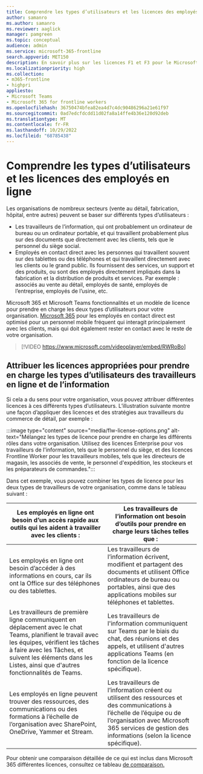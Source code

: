 ```yaml
---
title: Comprendre les types d’utilisateurs et les licences des employés en ligne
author: samanro
ms.author: samanro
ms.reviewer: aaglick
manager: pamgreen
ms.topic: conceptual
audience: admin
ms.service: microsoft-365-frontline
search.appverid: MET150
description: En savoir plus sur les licences F1 et F3 pour le Microsoft 365 SKU pour les employés en ligne et ce qu’elles incluent
ms.localizationpriority: high
ms.collection:
- m365-frontline
- highpri
appliesto:
- Microsoft Teams
- Microsoft 365 for frontline workers
ms.openlocfilehash: 36750474bfea82ea4d7c4dc90486296a21e61f97
ms.sourcegitcommit: 0ad7edcfdcdd11d02fa8a14ffe4b36e120d92deb
ms.translationtype: MT
ms.contentlocale: fr-FR
ms.lasthandoff: 10/29/2022
ms.locfileid: "68785438"
---
```

# <a name="understand-frontline-worker-user-types-and-licensing"></a>Comprendre les types d’utilisateurs et les licences des employés en ligne

Les organisations de nombreux secteurs (vente au détail, fabrication, hôpital, entre autres) peuvent se baser sur différents types d’utilisateurs :

- Les travailleurs de l’information, qui ont probablement un ordinateur de bureau ou un ordinateur portable, et qui travaillent probablement plus sur des documents que directement avec les clients, tels que le personnel du siège social.
- Employés en contact direct avec les personnes qui travaillent souvent sur des tablettes ou des téléphones et qui travaillent directement avec les clients ou le grand public. Ils fournissent des services, un support et des produits, ou sont des employés directement impliqués dans la fabrication et la distribution de produits et services. Par exemple : associés au vente au détail, employés de santé, employés de l’entreprise, employés de l’usine, etc.

Microsoft 365 et Microsoft Teams fonctionnalités et un modèle de licence pour prendre en charge les deux types d’utilisateurs pour votre organisation. [Microsoft 365](https://www.microsoft.com/microsoft-365/enterprise/frontline) pour les employés en contact direct est optimisé pour un personnel mobile fréquent qui interagit principalement avec les clients, mais qui doit également rester en contact avec le reste de votre organisation.

> [!VIDEO https://www.microsoft.com/videoplayer/embed/RWRoBo]

## <a name="assign-appropriate-licenses-to-support-frontline-worker-and-information-worker-user-types"></a>Attribuer les licences appropriées pour prendre en charge les types d’utilisateurs des travailleurs en ligne et de l’information

Si cela a du sens pour votre organisation, vous pouvez attribuer différentes licences à ces différents types d’utilisateurs. L’illustration suivante montre une façon d’appliquer des licences et des stratégies aux travailleurs du commerce de détail, par exemple :

:::image type="content" source="media/flw-license-options.png" alt-text="Mélangez les types de licence pour prendre en charge les différents rôles dans votre organisation. Utilisez des licences Enterprise pour vos travailleurs de l'information, tels que le personnel du siège, et des licences Frontline Worker pour les travailleurs mobiles, tels que les directeurs de magasin, les associés de vente, le personnel d'expédition, les stockeurs et les préparateurs de commandes.":::

Dans cet exemple, vous pouvez combiner les types de licence pour les deux types de travailleurs de votre organisation, comme dans le tableau suivant :

| Les employés en ligne ont besoin d’un accès rapide aux outils qui les aident à travailler avec les clients : | Les travailleurs de l’information ont besoin d’outils pour prendre en charge leurs tâches telles que : |
| ----- | ----- |
| Les employés en ligne ont besoin d’accéder à des informations en cours, car ils ont la Office sur des téléphones ou des tablettes. | Les travailleurs de l’information écrivent, modifient et partagent des documents et utilisent Office ordinateurs de bureau ou portables, ainsi que des applications mobiles sur téléphones et tablettes. |
| Les travailleurs de première ligne communiquent en déplacement avec le chat Teams, planifient le travail avec les équipes, vérifient les tâches à faire avec les Tâches, et suivent les éléments dans les Listes, ainsi que d'autres fonctionnalités de Teams.  | Les travailleurs de l'information communiquent sur Teams par le biais du chat, des réunions et des appels, et utilisent d'autres applications Teams (en fonction de la licence spécifique). |
| Les employés en ligne peuvent trouver des ressources, des communications ou des formations à l’échelle de l’organisation avec SharePoint, OneDrive, Yammer et Stream. | Les travailleurs de l’information créent ou utilisent des ressources et des communications à l’échelle de l’équipe ou de l’organisation avec Microsoft 365 services de gestion des informations (selon la licence spécifique). |

Pour obtenir une comparaison détaillée de ce qui est inclus dans Microsoft 365 différentes licences, consultez ce tableau [de comparaison.](https://go.microsoft.com/fwlink/?linkid=2139145)
